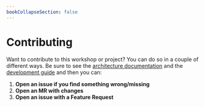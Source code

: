 ```yaml
---
bookCollapseSection: false
---
```


# Contributing

Want to contribute to this workshop or project? You can do so in a couple
of different ways. Be sure to see the [architecture documentation]() and the [development guide]()
and then you can:

1. **Open an issue if you find something wrong/missing**
2. **Open an MR with changes**
3. **Open an issue with a Feature Request**
